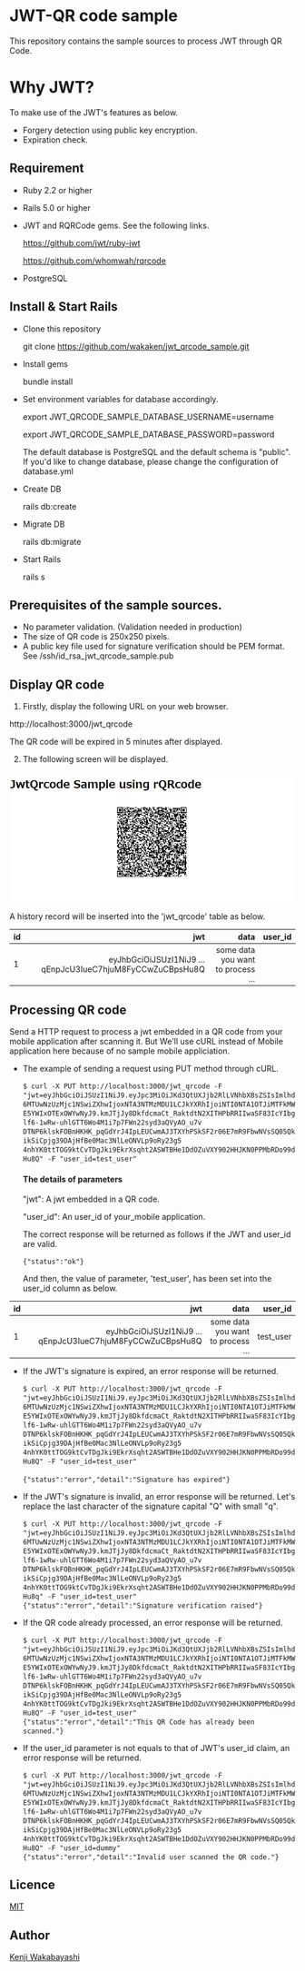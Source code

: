 # JWT-QR code sample
This repository contains the sample sources to process JWT through QR Code.

# Why JWT?
To make use of the JWT's features as below.

- Forgery detection using public key encryption.
- Expiration check.

## Requirement
- Ruby 2.2 or higher
- Rails 5.0 or higher
- JWT and RQRCode gems. See the following links.

  https://github.com/jwt/ruby-jwt
  
  https://github.com/whomwah/rqrcode
  
- PostgreSQL

## Install & Start Rails
- Clone this repository

  git clone https://github.com/wakaken/jwt_qrcode_sample.git

- Install gems

  bundle install

- Set environment variables for database accordingly.

  export JWT_QRCODE_SAMPLE_DATABASE_USERNAME=username 

  export JWT_QRCODE_SAMPLE_DATABASE_PASSWORD=password

  The default database is PostgreSQL and the default schema is "public".
  If you'd like to change database, please change the configuration of database.yml

- Create DB

  rails db:create

- Migrate DB

  rails db:migrate

- Start Rails

  rails s
  
## Prerequisites of the sample sources.
- No parameter validation. (Validation needed in production)  
- The size of QR code is 250x250 pixels.
- A public key file used for signature verification should be PEM format. See /ssh/id_rsa_jwt_qrcode_sample.pub

## Display QR code
1. Firstly, display the following URL on your web browser.

  http://localhost:3000/jwt_qrcode
  
  The QR code will be expired in 5 minutes after displayed.

2. The following screen will be displayed.

  ![image](/images/qrcode_rqrcode.png)

  A history record will be inserted into the 'jwt_qrcode' table as below.

| id | jwt | data | user_id |
|:-----------|------------:|------------:|------------:|
| 1       | eyJhbGciOiJSUzI1NiJ9 ... qEnpJcU3IueC7hjuM8FyCCwZuCBpsHu8Q | some data you want to process ... |     |

## Processing QR code
  Send a HTTP request to process a jwt embedded in a QR code from your mobile application after scanning it.
  But We'll use cURL instead of Mobile application here because of no sample mobile appliciation.

- The example of sending a request using PUT method through cURL.

  ```
  $ curl -X PUT http://localhost:3000/jwt_qrcode -F "jwt=eyJhbGciOiJSUzI1NiJ9.eyJpc3MiOiJKd3QtUXJjb2RlLVNhbXBsZSIsImlhdCI
  6MTUwNzUzMjc1NSwiZXhwIjoxNTA3NTMzMDU1LCJkYXRhIjoiNTI0NTA1OTJiMTFkMWI0OGM5MzU5Y2NlNzYxMjRlZWVhZjI4N2RiZWMzNTA4ZGQ0OWE2OT
  E5YWIxOTExOWYwNyJ9.kmJTjJy8DkfdcmaCt_RaktdtN2XITHPbRRIIwaSF83IcYIbgd2fzcHu-lf6-1wRw-uhlGTT6Wo4M1i7p7FWn22syd3aQVyAO_u7v
  DTNP6klskFOBnHKHK_pqGdYrJ4IpLEUCwmAJ3TXYhPSkSF2r06E7mR9FbwNVsSQ05QkQt63ijPwkLSE-ikSiCpjg39DAjHfBe0Mac3NlLeONVLp9oRy23g5
  4nhYK0ttTOG9ktCvTDgJki9EkrXsqht2ASWTBHe1DdOZuVXY902HHJKN0PPMbRDo99dHBKWXGMKHOzyffxzoDFIjeGqEnpJcU3IueC7hjuM8FyCCwZuCBps
  Hu8Q" -F "user_id=test_user"
  ```

  #### The details of parameters
    "jwt": A jwt embedded in a QR code.

    "user_id": An user_id of your_mobile application.
  
  
  The correct response will be returned as follows if the JWT and user_id are valid.
  
  ```
  {"status":"ok"}
  ```

  And then, the value of parameter, 'test_user', has been set into the user_id column as below.

| id | jwt | data | user_id |
|:-----------|------------:|------------:|------------:|
| 1       | eyJhbGciOiJSUzI1NiJ9 ... qEnpJcU3IueC7hjuM8FyCCwZuCBpsHu8Q | some data you want to process ... | test_user |  

- If the JWT's signature is expired, an error response will be returned.
  ```
  $ curl -X PUT http://localhost:3000/jwt_qrcode -F "jwt=eyJhbGciOiJSUzI1NiJ9.eyJpc3MiOiJKd3QtUXJjb2RlLVNhbXBsZSIsImlhdCI
  6MTUwNzUzMjc1NSwiZXhwIjoxNTA3NTMzMDU1LCJkYXRhIjoiNTI0NTA1OTJiMTFkMWI0OGM5MzU5Y2NlNzYxMjRlZWVhZjI4N2RiZWMzNTA4ZGQ0OWE2OT
  E5YWIxOTExOWYwNyJ9.kmJTjJy8DkfdcmaCt_RaktdtN2XITHPbRRIIwaSF83IcYIbgd2fzcHu-lf6-1wRw-uhlGTT6Wo4M1i7p7FWn22syd3aQVyAO_u7v
  DTNP6klskFOBnHKHK_pqGdYrJ4IpLEUCwmAJ3TXYhPSkSF2r06E7mR9FbwNVsSQ05QkQt63ijPwkLSE-ikSiCpjg39DAjHfBe0Mac3NlLeONVLp9oRy23g5
  4nhYK0ttTOG9ktCvTDgJki9EkrXsqht2ASWTBHe1DdOZuVXY902HHJKN0PPMbRDo99dHBKWXGMKHOzyffxzoDFIjeGqEnpJcU3IueC7hjuM8FyCCwZuCBps
  Hu8Q" -F "user_id=test_user"  
  
  {"status":"error","detail":"Signature has expired"}
  ```
  
- If the JWT's signature is invalid, an error response will be returned. Let's replace the last character of the signature capital "Q" with small "q".
  ```
  $ curl -X PUT http://localhost:3000/jwt_qrcode -F "jwt=eyJhbGciOiJSUzI1NiJ9.eyJpc3MiOiJKd3QtUXJjb2RlLVNhbXBsZSIsImlhdCI
  6MTUwNzUzMjc1NSwiZXhwIjoxNTA3NTMzMDU1LCJkYXRhIjoiNTI0NTA1OTJiMTFkMWI0OGM5MzU5Y2NlNzYxMjRlZWVhZjI4N2RiZWMzNTA4ZGQ0OWE2OT
  E5YWIxOTExOWYwNyJ9.kmJTjJy8DkfdcmaCt_RaktdtN2XITHPbRRIIwaSF83IcYIbgd2fzcHu-lf6-1wRw-uhlGTT6Wo4M1i7p7FWn22syd3aQVyAO_u7v
  DTNP6klskFOBnHKHK_pqGdYrJ4IpLEUCwmAJ3TXYhPSkSF2r06E7mR9FbwNVsSQ05QkQt63ijPwkLSE-ikSiCpjg39DAjHfBe0Mac3NlLeONVLp9oRy23g5
  4nhYK0ttTOG9ktCvTDgJki9EkrXsqht2ASWTBHe1DdOZuVXY902HHJKN0PPMbRDo99dHBKWXGMKHOzyffxzoDFIjeGqEnpJcU3IueC7hjuM8FyCCwZuCBps
  Hu8q" -F "user_id=test_user"
  {"status":"error","detail":"Signature verification raised"}
  ```
  
- If the QR code already processed, an error response will be returned.
  ```
  $ curl -X PUT http://localhost:3000/jwt_qrcode -F "jwt=eyJhbGciOiJSUzI1NiJ9.eyJpc3MiOiJKd3QtUXJjb2RlLVNhbXBsZSIsImlhdCI
  6MTUwNzUzMjc1NSwiZXhwIjoxNTA3NTMzMDU1LCJkYXRhIjoiNTI0NTA1OTJiMTFkMWI0OGM5MzU5Y2NlNzYxMjRlZWVhZjI4N2RiZWMzNTA4ZGQ0OWE2OT
  E5YWIxOTExOWYwNyJ9.kmJTjJy8DkfdcmaCt_RaktdtN2XITHPbRRIIwaSF83IcYIbgd2fzcHu-lf6-1wRw-uhlGTT6Wo4M1i7p7FWn22syd3aQVyAO_u7v
  DTNP6klskFOBnHKHK_pqGdYrJ4IpLEUCwmAJ3TXYhPSkSF2r06E7mR9FbwNVsSQ05QkQt63ijPwkLSE-ikSiCpjg39DAjHfBe0Mac3NlLeONVLp9oRy23g5
  4nhYK0ttTOG9ktCvTDgJki9EkrXsqht2ASWTBHe1DdOZuVXY902HHJKN0PPMbRDo99dHBKWXGMKHOzyffxzoDFIjeGqEnpJcU3IueC7hjuM8FyCCwZuCBps
  Hu8Q" -F "user_id=test_user"
  {"status":"error","detail":"This QR Code has already been scanned."}
  ```
  
- If the user_id parameter is not equals to that of JWT's user_id claim, an error response will be returned.
  ```
  $ curl -X PUT http://localhost:3000/jwt_qrcode -F "jwt=eyJhbGciOiJSUzI1NiJ9.eyJpc3MiOiJKd3QtUXJjb2RlLVNhbXBsZSIsImlhdCI
  6MTUwNzUzMjc1NSwiZXhwIjoxNTA3NTMzMDU1LCJkYXRhIjoiNTI0NTA1OTJiMTFkMWI0OGM5MzU5Y2NlNzYxMjRlZWVhZjI4N2RiZWMzNTA4ZGQ0OWE2OT
  E5YWIxOTExOWYwNyJ9.kmJTjJy8DkfdcmaCt_RaktdtN2XITHPbRRIIwaSF83IcYIbgd2fzcHu-lf6-1wRw-uhlGTT6Wo4M1i7p7FWn22syd3aQVyAO_u7v
  DTNP6klskFOBnHKHK_pqGdYrJ4IpLEUCwmAJ3TXYhPSkSF2r06E7mR9FbwNVsSQ05QkQt63ijPwkLSE-ikSiCpjg39DAjHfBe0Mac3NlLeONVLp9oRy23g5
  4nhYK0ttTOG9ktCvTDgJki9EkrXsqht2ASWTBHe1DdOZuVXY902HHJKN0PPMbRDo99dHBKWXGMKHOzyffxzoDFIjeGqEnpJcU3IueC7hjuM8FyCCwZuCBps
  Hu8Q" -F "user_id=dummy"    
  {"status":"error","detail":"Invalid user scanned the QR code."}
  ```
  
## Licence
  [MIT](https://github.com/tcnksm/tool/blob/master/LICENCE)

## Author
  [Kenji Wakabayashi](https://github.com/wakaken)
